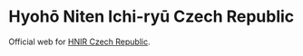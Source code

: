 # Hyohō Niten Ichi-ryū Czech Republic

Official web for [HNIR Czech Republic](https://www.nitenichiryu.cz).
